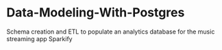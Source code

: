 # Data-Modeling-With-Postgres
Schema creation and ETL to populate an analytics database for the music streaming app Sparkify
